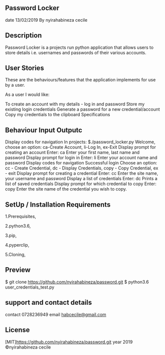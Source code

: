## Password Locker
date 13/02/2019 By nyirahabineza cecile
## Description
Password Locker is a projects run python application that allows users to store details i.e. usernames and passwords of their various accounts.

## User Stories
These are the behaviours/features that the application implements for use by a user.

As a user I would like:

To create an account with my details - log in and password
Store my existing login credentials
Generate a password for a new credential/account
Copy my credentials to the clipboard
Specifications
## Behaviour	Input	Outputc
Display codes for navigation	In projects: $./password_locker.py	Welcome, choose an option: ca-Create Account, li-Log In, ex-Exit
Display prompt for creating an account	Enter: ca	Enter your first name, last name and password
Display prompt for login in	Enter: li	Enter your account name and password
Display codes for navigation	Successful login	Choose an option: cc - Create Credential, dc - Display Credentials, copy - Copy Credential, ex - exit
Display prompt for creating a credential	Enter: cc	Enter the site name, your username and password
Display a list of credentials	Enter: dc	Prints a list of saved credentials
Display prompt for which credential to copy	Enter: copy	Enter the site name of the credential you wish to copy.
## SetUp / Installation Requirements

1.Prerequisites,

2.python3.6,

3.pip,

4.pyperclip,

5.Cloning,

## Preview

  $ git clone https://github.com/nyirahabineza/password.git
  $ python3.6 user_credentials_test.py
  
  ## support and contact details
  contact 0728236949
  email habcecile@gmail.com

## License
[MIT]https://github.com/nyirahabineza/password.git year 2019 ©nyirahabineza cecile
